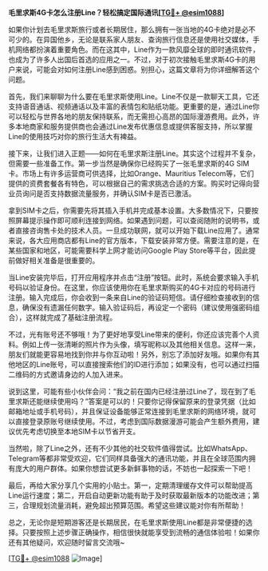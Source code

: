 **毛里求斯4G卡怎么注册Line？轻松搞定国际通讯[[TG💪+ @esim1088](https://t.me/s/esim1088)]**

如果你计划去毛里求斯旅行或者长期居住，那么拥有一张当地的4G卡绝对是必不可少的。在异国他乡，无论是联系家人朋友、查询旅行信息还是使用社交媒体，手机网络都扮演着重要角色。而在这其中，Line作为一款风靡全球的即时通讯软件，也成为了许多人出国后首选的应用之一。不过，对于初次接触毛里求斯4G卡的用户来说，可能会对如何注册Line感到困惑。别担心，这篇文章将为你详细解答这个问题。

首先，我们来聊聊为什么要在毛里求斯使用Line。Line不仅是一款聊天工具，它还支持语音通话、视频通话以及丰富的表情包和贴纸功能。更重要的是，通过Line你可以轻松与世界各地的朋友保持联系，而无需担心高昂的国际漫游费用。此外，许多本地商家和服务提供商也会通过Line发布优惠信息或提供客服支持，所以掌握Line的使用技巧对你的旅行生活大有裨益。

接下来，让我们进入正题——如何在毛里求斯注册Line。其实这个过程并不复杂，但需要一些准备工作。第一步当然是确保你已经购买了一张毛里求斯的4G SIM卡。市场上有许多运营商可供选择，比如Orange、Mauritius Telecom等，它们提供的资费套餐各有特色，可以根据自己的需求挑选合适的方案。购买时记得向营业员询问是否支持数据流量服务，并确认SIM卡是否已激活。

拿到SIM卡之后，你需要先将其插入手机并完成基本设置。大多数情况下，只要按照屏幕提示操作即可顺利连接到网络。如果遇到问题，可以查阅随附的说明书，或者直接咨询售卡处的技术人员。一旦成功联网，就可以开始下载Line应用了。通常来说，各大应用商店都有Line的官方版本，下载安装非常方便。需要注意的是，在某些国家和地区，可能需要科学上网才能访问Google Play Store等平台，因此提前做好相关准备是很重要的。

当Line安装完毕后，打开应用程序并点击“注册”按钮。此时，系统会要求输入手机号码以验证身份。在这里，你应该使用你在毛里求斯购买的4G卡对应的号码进行注册。输入完成后，你会收到一条来自Line的验证码短信。请仔细检查接收到的信息，确保没有遗漏任何数字。输入验证码后，再设定一个密码（建议使用强密码组合），这样就完成了基础注册流程。

不过，光有账号还不够哦！为了更好地享受Line带来的便利，你还应该完善个人资料。例如上传一张清晰的照片作为头像，填写昵称以及其他相关信息。这样一来，朋友们就能更容易地找到你并与你互动啦！另外，别忘了添加好友哦。如果你有其他地区的Line账号，可以直接搜索他们的ID进行添加；如果没有，也可以通过扫描二维码的方式邀请身边的人加入进来。

说到这里，可能有些小伙伴会问：“我之前在国内已经注册过Line了，现在到了毛里求斯还能继续使用吗？”答案是可以的！只要你记得保留原来的登录凭据（比如邮箱地址或手机号码），并且保证设备能够正常连接到毛里求斯的网络环境，就可以直接登录原账号继续使用。不过，考虑到国际数据漫游可能会产生额外费用，建议优先考虑切换至本地SIM卡以节省开支。

当然啦，除了Line之外，还有不少其他的社交软件值得尝试。比如WhatsApp、Telegram等都非常受欢迎，它们同样具备强大的通讯功能，并且在全球范围内拥有庞大的用户群体。如果你想尝试更多新鲜事物的话，不妨也一起探索一下吧！

最后，再给大家分享几个实用的小贴士。第一，定期清理缓存文件可以帮助提高Line运行速度；第二，开启自动更新功能有助于及时获取最新版本的功能改进；第三，合理规划流量消耗，避免超出预算范围。希望这些建议能对你有所帮助！

总之，无论你是短期游客还是长期居民，在毛里求斯使用Line都是非常便捷的选择。只要按照上述步骤正确操作，相信很快就能享受到流畅的通信体验啦！如果你还有其他疑问，欢迎随时留言交流哦~

[[TG💪+ @esim1088](https://t.me/s/esim1088) ![Image](https://i.postimg.cc/4NQfJmqS/Snipaste-2025-05-13-00-14-12.png)]